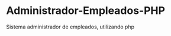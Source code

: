 Administrador-Empleados-PHP
===========================

Sistema administrador de empleados, utilizando php
